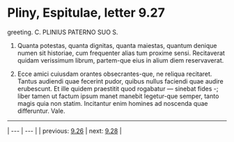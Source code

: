 # Pliny, Espitulae, letter 9.27

greeting. C. PLINIUS PATERNO SUO S.



1. Quanta potestas, quanta dignitas, quanta maiestas, quantum denique numen sit historiae, cum frequenter alias tum proxime sensi. Recitaverat quidam verissimum librum, partem-que eius in alium diem reservaverat.



2. Ecce amici cuiusdam orantes obsecrantes-que, ne reliqua recitaret. Tantus audiendi quae fecerint pudor, quibus nullus faciendi quae audire erubescunt. Et ille quidem praestitit quod rogabatur — sinebat fides -; liber tamen ut factum ipsum manet manebit legetur-que semper, tanto magis quia non statim. Incitantur enim homines ad noscenda quae differuntur. Vale.



---

| --- | --- |
| previous: [9.26](../9.26/) | next: [9.28](../9.28/) |